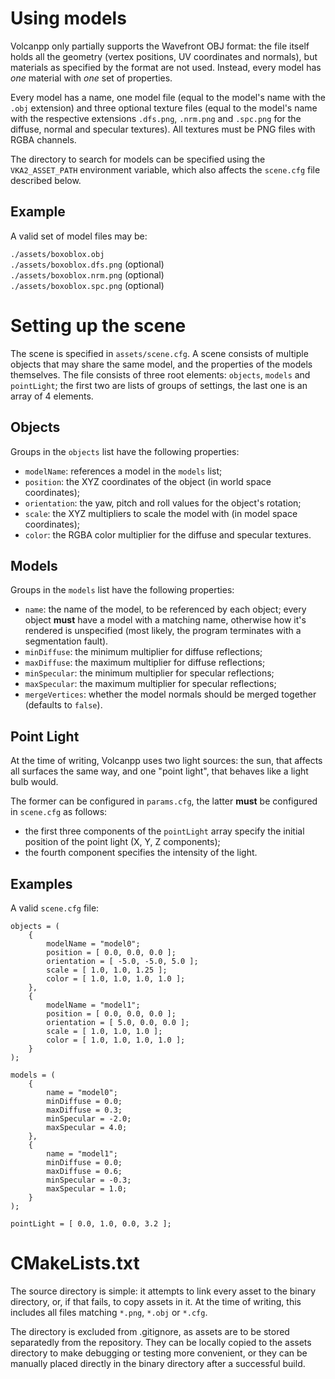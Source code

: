 # Using models

Volcanpp only partially supports the Wavefront OBJ format: the file itself
holds all the geometry (vertex positions, UV coordinates and normals),
but materials as specified by the format are not used. Instead, every model
has *one* material with *one* set of properties.

Every model has a name, one model file (equal to the model's name with the
`.obj` extension) and three optional texture files (equal to the model's name
with the respective extensions `.dfs.png`, `.nrm.png` and `.spc.png` for
the diffuse, normal and specular textures). All textures must be PNG files
with RGBA channels.

The directory to search for models can be specified using the `VKA2_ASSET_PATH`
environment variable, which also affects the `scene.cfg` file described below.

## Example

A valid set of model files may be:

`./assets/boxoblox.obj`  
`./assets/boxoblox.dfs.png` (optional)  
`./assets/boxoblox.nrm.png` (optional)  
`./assets/boxoblox.spc.png` (optional)


# Setting up the scene

The scene is specified in `assets/scene.cfg`. A scene consists of multiple
objects that may share the same model, and the properties of the models
themselves. The file consists of three root elements: `objects`, `models` and `pointLight`;
the first two are lists of groups of settings, the last one is an array of 4 elements.

## Objects

Groups in the `objects` list have the following properties:

- `modelName`: references a model in the `models` list;
- `position`: the XYZ coordinates of the object (in world space coordinates);
- `orientation`: the yaw, pitch and roll values for the object's rotation;
- `scale`: the XYZ multipliers to scale the model with (in model space coordinates);
- `color`: the RGBA color multiplier for the diffuse and specular textures.

## Models

Groups in the `models` list have the following properties:

- `name`: the name of the model, to be referenced by each object; every object
  **must** have a model with a matching name, otherwise how it's rendered
  is unspecified (most likely, the program terminates with a segmentation fault).
- `minDiffuse`: the minimum multiplier for diffuse reflections;
- `maxDiffuse`: the maximum multiplier for diffuse reflections;
- `minSpecular`: the minimum multiplier for specular reflections;
- `maxSpecular`: the maximum multiplier for specular reflections;
- `mergeVertices`: whether the model normals should be merged together (defaults to `false`).

## Point Light

At the time of writing, Volcanpp uses two light sources: the sun, that affects all surfaces the same way, and one "point light", that behaves like a light bulb would.

The former can be configured in `params.cfg`, the latter **must** be configured in `scene.cfg` as follows:
- the first three components of the `pointLight` array specify the initial position of the point light (X, Y, Z components);
- the fourth component specifies the intensity of the light.

## Examples

A valid `scene.cfg` file:

```
objects = (
	{
		modelName = "model0";
		position = [ 0.0, 0.0, 0.0 ];
		orientation = [ -5.0, -5.0, 5.0 ];
		scale = [ 1.0, 1.0, 1.25 ];
		color = [ 1.0, 1.0, 1.0, 1.0 ];
	},
	{
		modelName = "model1";
		position = [ 0.0, 0.0, 0.0 ];
		orientation = [ 5.0, 0.0, 0.0 ];
		scale = [ 1.0, 1.0, 1.0 ];
		color = [ 1.0, 1.0, 1.0, 1.0 ];
	}
);

models = (
	{
		name = "model0";
		minDiffuse = 0.0;
		maxDiffuse = 0.3;
		minSpecular = -2.0;
		maxSpecular = 4.0;
	},
	{
		name = "model1";
		minDiffuse = 0.0;
		maxDiffuse = 0.6;
		minSpecular = -0.3;
		maxSpecular = 1.0;
	}
);

pointLight = [ 0.0, 1.0, 0.0, 3.2 ];
```


# CMakeLists.txt

The source directory is simple: it attempts to link every asset to the binary
directory, or, if that fails, to copy assets in it. At the time of writing,
this includes all files matching `*.png`, `*.obj` or `*.cfg`.

The directory is excluded from .gitignore, as assets are to be stored separatedly
from the repository. They can be locally copied to the assets directory to make
debugging or testing more convenient, or they can be manually placed directly in
the binary directory after a successful build.
